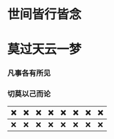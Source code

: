 
# 世间皆行皆念
# 莫过天云一梦


### 凡事各有所见
### 切莫以己而论

<!--
**renhaizhen/renhaizhen** is a ✨ _special_ ✨ repository because its `README.md` (this file) appears on your GitHub profile.

Here are some ideas to get you started:

- 🔭 I’m currently working on ...
- 🌱 I’m currently learning ...
- 👯 I’m looking to collaborate on ...
- 🤔 I’m looking for help with ...
- 💬 Ask me about ...
- 📫 How to reach me: ...
- 😄 Pronouns: ...
- ⚡ Fun fact: ...
-->

| ❌ | ❌ | ❌ | ❌ | ❌ | ❌ | ❌ | ❌ |
|  ----  | ----  |----  | ----  |----  | ----  |----  | ----  |
| ❌ | ❌ | ❌ | ❌ | ❌ | ❌ | ❌ | ❌ |
